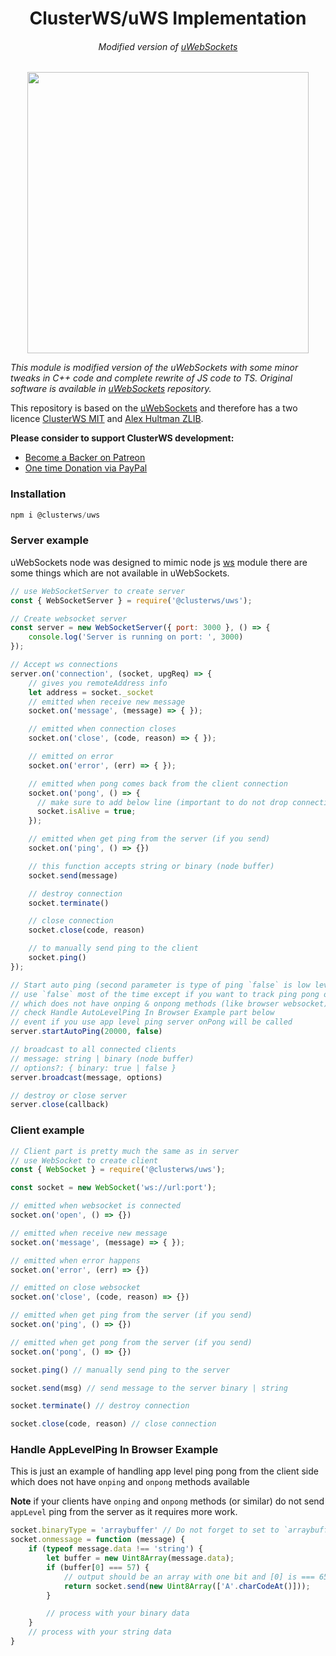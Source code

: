 <h1 align="center">ClusterWS/uWS Implementation</h1>
<h6 align="center">Modified version of <a href="https://github.com/uNetworking/uWebSockets">uWebSockets</a></h6>

<p align="center">
 <img src="https://cdn.rawgit.com/goriunov/159120ca6a883d8d4e75543ec395d361/raw/d22028ecc726d7d3cc30a2a85cc7cc454b0afada/clusterws.svg" width="450">
</p>


<i>This module is modified version of the uWebSockets with some minor tweaks in C++ code and complete rewrite of JS code to TS. Original software is available in <a href="https://github.com/uNetworking/uWebSockets">uWebSockets</a> repository.</i>

This repository is based on the <a href="https://github.com/uNetworking/uWebSockets">uWebSockets</a> and therefore has a two licence [ClusterWS MIT](https://github.com/ClusterWS/uWS/blob/master/LICENSE) and [Alex Hultman ZLIB](https://github.com/ClusterWS/uWS/blob/master/src/LICENSE).

**Please consider to support ClusterWS development:**
- [Become a Backer on Patreon](https://www.patreon.com/clusterws) 
- [One time Donation via PayPal](https://www.paypal.me/goriunov)



### Installation

```js
npm i @clusterws/uws
```

### Server example

uWebSockets node was designed to mimic node js [ws](https://github.com/websockets/ws) module there are some things which are not available in uWebSockets.

```js
// use WebSocketServer to create server
const { WebSocketServer } = require('@clusterws/uws');

// Create websocket server 
const server = new WebSocketServer({ port: 3000 }, () => {
    console.log('Server is running on port: ', 3000)
});

// Accept ws connections
server.on('connection', (socket, upgReq) => {
    // gives you remoteAddress info
    let address = socket._socket 
    // emitted when receive new message
    socket.on('message', (message) => { });

    // emitted when connection closes 
    socket.on('close', (code, reason) => { });

    // emitted on error
    socket.on('error', (err) => { });

    // emitted when pong comes back from the client connection
    socket.on('pong', () => { 
      // make sure to add below line (important to do not drop connections)
      socket.isAlive = true;
    });

    // emitted when get ping from the server (if you send)
    socket.on('ping', () => {})

    // this function accepts string or binary (node buffer)
    socket.send(message)

    // destroy connection
    socket.terminate()

    // close connection
    socket.close(code, reason)

    // to manually send ping to the client
    socket.ping()
});

// Start auto ping (second parameter is type of ping `false` is low level)
// use `false` most of the time except if you want to track ping pong on the client side 
// which does not have onping & onpong methods (like browser websocket)
// check Handle AutoLevelPing In Browser Example part below
// event if you use app level ping server onPong will be called
server.startAutoPing(20000, false)

// broadcast to all connected clients
// message: string | binary (node buffer)
// options?: { binary: true | false }
server.broadcast(message, options)

// destroy or close server
server.close(callback)

```


### Client example

```js
// Client part is pretty much the same as in server
// use WebSocket to create client
const { WebSocket } = require('@clusterws/uws');

const socket = new WebSocket('ws://url:port');

// emitted when websocket is connected
socket.on('open', () => {})

// emitted when receive new message
socket.on('message', (message) => { });

// emitted when error happens
socket.on('error', (err) => {})

// emitted on close websocket
socket.on('close', (code, reason) => {})

// emitted when get ping from the server (if you send)
socket.on('ping', () => {})

// emitted when get pong from the server (if you send)
socket.on('pong', () => {})

socket.ping() // manually send ping to the server

socket.send(msg) // send message to the server binary | string

socket.terminate() // destroy connection

socket.close(code, reason) // close connection

```


### Handle AppLevelPing In Browser Example
This is just an example of handling app level ping pong from the client side which does not have `onping` and `onpong` methods available 

**Note** if your clients have `onping` and `onpong` methods (or similar) do not send `appLevel` ping from the server as it requires more work.
```js
socket.binaryType = 'arraybuffer' // Do not forget to set to `arraybuffer`
socket.onmessage = function (message) {
    if (typeof message.data !== 'string') {
        let buffer = new Uint8Array(message.data);
        if (buffer[0] === 57) {
            // output should be an array with one bit and [0] is === 65
            return socket.send(new Uint8Array(['A'.charCodeAt()]));
        }

        // process with your binary data
    }
    // process with your string data
}
```
